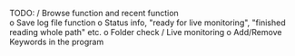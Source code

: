 TODO:
    / Browse function and recent function          
    o Save log file function 
    o Status info, "ready for live monitoring", "finished reading whole path" etc. 
    o Folder check
    / Live monitoring
    o Add/Remove Keywords in the program                  
